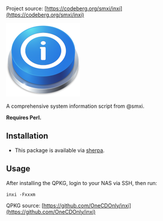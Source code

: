 Project source: [https://codeberg.org/smxi/inxi](https://codeberg.org/smxi/inxi)

![logo](images/inxi.logo.png)

A comprehensive system information script from @smxi.

**Requires Perl.**

## Installation

- This package is available via [sherpa](https://github.com/OneCDOnly/sherpa).

## Usage

After installing the QPKG, login to your NAS via SSH, then run:

```
inxi -Fxxxm
```

QPKG source: [https://github.com/OneCDOnly/inxi](https://github.com/OneCDOnly/inxi)
